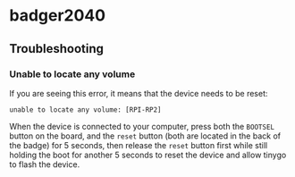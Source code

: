 # badger2040

## Troubleshooting

### Unable to locate any volume

If you are seeing this error, it means that the device needs to be reset:
```
unable to locate any volume: [RPI-RP2]
```
When the device is connected to your computer, press both the `BOOTSEL` button
on the board, and the `reset` button (both are located in the back of the badge)
for 5 seconds, then release the `reset` button first while still holding the
boot for another 5 seconds to reset the device and allow tinygo to flash the
device.
